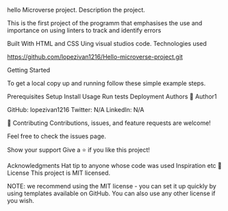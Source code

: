 hello Microverse project.
Description the project.

This is the first project of the programm that emphasises the use and importance on using linters to track and identify errors

Built With
HTML and CSS
Uing visual studios code.
Technologies used

https://github.com/lopezivan1216/Hello-microverse-project.git

Getting Started

To get a local copy up and running follow these simple example steps.

Prerequisites
Setup
Install
Usage
Run tests
Deployment
Authors
👤 Author1

GitHub: lopezivan1216
Twitter: N/A
LinkedIn: N/A

🤝 Contributing
Contributions, issues, and feature requests are welcome!

Feel free to check the issues page.

Show your support
Give a ⭐️ if you like this project!

Acknowledgments
Hat tip to anyone whose code was used
Inspiration
etc
📝 License
This project is MIT licensed.

NOTE: we recommend using the MIT license - you can set it up quickly by using templates available on GitHub. You can also use any other license if you wish.

